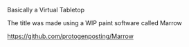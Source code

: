Basically a Virtual Tabletop

The title was made using a WIP paint software called Marrow

https://github.com/protogenposting/Marrow